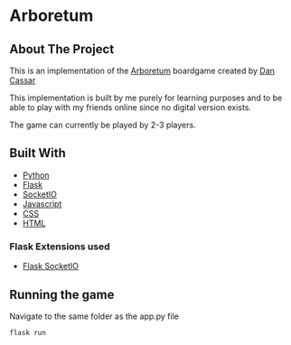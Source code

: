 # Arboretum

## About The Project

This is an implementation of the [Arboretum](https://boardgamegeek.com/boardgame/140934/arboretum) boardgame created by [Dan Cassar](http://dancassar.com/)

This implementation is built by me purely for learning purposes and to be able to play with my friends online
since no digital version exists.

The game can currently be played by 2-3 players. 

## Built With

* [Python](https://www.python.org/)
* [Flask](https://flask.palletsprojects.com)
* [SocketIO](https://socket.io/)
* [Javascript](https://developer.mozilla.org/fr/docs/Web/JavaScript)
* [CSS](https://developer.mozilla.org/fr/docs/Web/CSS)
* [HTML](https://developer.mozilla.org/fr/docs/Web/HTML)

### Flask Extensions used

* [Flask SocketIO](https://flask-socketio.readthedocs.io)

## Running the game

Navigate to the same folder as the app.py file
```
flask run
```


